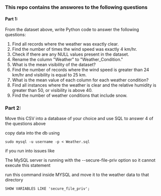 ### This repo contains the answores to the following questions

#### Part 1: 
From the dataset above, write Python code to answer the following questions:
1. Find all records where the weather was exactly clear.
1. Find the number of times the wind speed was exactly 4 km/hr.
1. Check if there are any NULL values present in the dataset.
1. Rename the column "Weather" to "Weather_Condition."
1. What is the mean visibility of the dataset?
1. Find the number of records where the wind speed is greater than 24 km/hr and visibility is equal to 25 km.
1. What is the mean value of each column for each weather condition?
1. Find all instances where the weather is clear and the relative humidity is greater than 50, or visibility is above 40.
1. Find the number of weather conditions that include snow.
### Part 2: 
Move this CSV into a database of your choice and use SQL to answer 4 of the questions above

copy data into the db using
```
sudo mysql -u username -p < Weather.sql
```

if you run into issues like

 The MySQL server is running with the --secure-file-priv option so it cannot execute this statement

 run this command inside MYSQL and move it to the weather data to that directory

 ```
 SHOW VARIABLES LIKE 'secure_file_priv';
```
